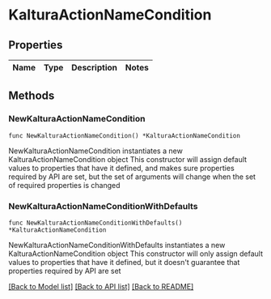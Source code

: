 # KalturaActionNameCondition

## Properties

Name | Type | Description | Notes
------------ | ------------- | ------------- | -------------

## Methods

### NewKalturaActionNameCondition

`func NewKalturaActionNameCondition() *KalturaActionNameCondition`

NewKalturaActionNameCondition instantiates a new KalturaActionNameCondition object
This constructor will assign default values to properties that have it defined,
and makes sure properties required by API are set, but the set of arguments
will change when the set of required properties is changed

### NewKalturaActionNameConditionWithDefaults

`func NewKalturaActionNameConditionWithDefaults() *KalturaActionNameCondition`

NewKalturaActionNameConditionWithDefaults instantiates a new KalturaActionNameCondition object
This constructor will only assign default values to properties that have it defined,
but it doesn't guarantee that properties required by API are set


[[Back to Model list]](../README.md#documentation-for-models) [[Back to API list]](../README.md#documentation-for-api-endpoints) [[Back to README]](../README.md)


